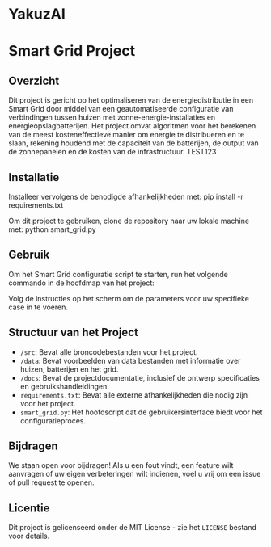 # YakuzAI
# Smart Grid Project

## Overzicht

Dit project is gericht op het optimaliseren van de energiedistributie in een Smart Grid door middel van een geautomatiseerde configuratie van verbindingen tussen huizen met zonne-energie-installaties en energieopslagbatterijen. Het project omvat algoritmen voor het berekenen van de meest kosteneffectieve manier om energie te distribueren en te slaan, rekening houdend met de capaciteit van de batterijen, de output van de zonnepanelen en de kosten van de infrastructuur. TEST123    

## Installatie

Installeer vervolgens de benodigde afhankelijkheden met:
pip install -r requirements.txt

Om dit project te gebruiken, clone de repository naar uw lokale machine met:
python smart_grid.py

## Gebruik

Om het Smart Grid configuratie script te starten, run het volgende commando in de hoofdmap van het project:

Volg de instructies op het scherm om de parameters voor uw specifieke case in te voeren.

## Structuur van het Project

- `/src`: Bevat alle broncodebestanden voor het project.
- `/data`: Bevat voorbeelden van data bestanden met informatie over huizen, batterijen en het grid.
- `/docs`: Bevat de projectdocumentatie, inclusief de ontwerp specificaties en gebruikshandleidingen.
- `requirements.txt`: Bevat alle externe afhankelijkheden die nodig zijn voor het project.
- `smart_grid.py`: Het hoofdscript dat de gebruikersinterface biedt voor het configuratieproces.

## Bijdragen

We staan open voor bijdragen! Als u een fout vindt, een feature wilt aanvragen of uw eigen verbeteringen wilt indienen, voel u vrij om een issue of pull request te openen.

## Licentie

Dit project is gelicenseerd onder de MIT License - zie het `LICENSE` bestand voor details.
